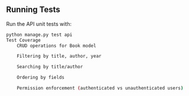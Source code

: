 ## Running Tests
Run the API unit tests with:

```bash
python manage.py test api
Test Coverage
    CRUD operations for Book model

    Filtering by title, author, year

    Searching by title/author

    Ordering by fields

    Permission enforcement (authenticated vs unauthenticated users)